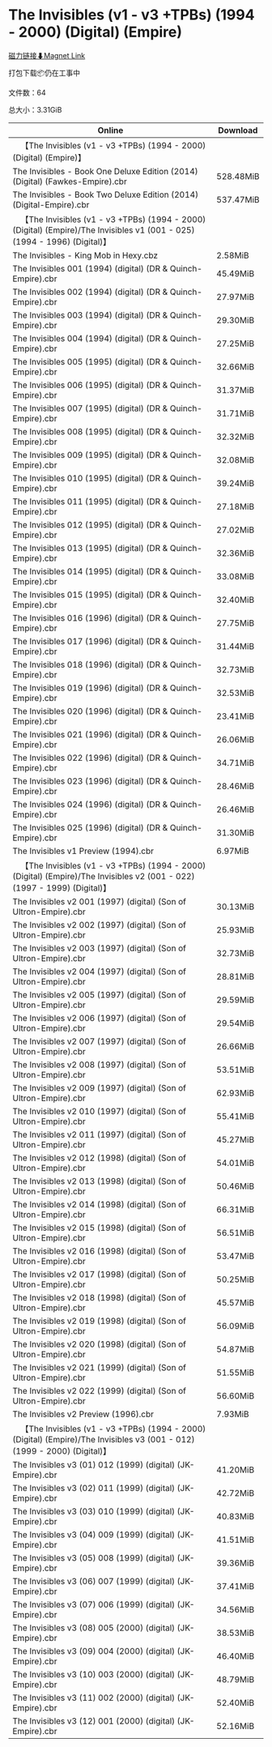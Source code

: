 # The Invisibles (v1 - v3 +TPBs) (1994 - 2000) (Digital) (Empire)

[磁力链接⬇Magnet Link](magnet:?xt=urn:btih:f3168a238c60fc9aa3ef00875fafd617e3bab8a4&dn=The%20Invisibles%20%28v1%20-%20v3%20%2BTPBs%29%20%281994%20-%202000%29%20%28Digital%29%20%28Empire%29)

打包下载📦仍在工事中

文件数：64

总大小：3.31GiB

Online | Download
--- | ---
&emsp;【The Invisibles (v1 - v3 +TPBs) (1994 - 2000) (Digital) (Empire)】 | 
The Invisibles - Book One Deluxe Edition (2014) (Digital) (Fawkes-Empire).cbr | 528.48MiB
The Invisibles - Book Two Deluxe Edition (2014) (Digital-Empire).cbr | 537.47MiB
&emsp;【The Invisibles (v1 - v3 +TPBs) (1994 - 2000) (Digital) (Empire)/The Invisibles v1 (001 - 025) (1994 - 1996) (Digital)】 | 
The Invisibles - King Mob in Hexy.cbz | 2.58MiB
The Invisibles 001 (1994) (digital) (DR & Quinch-Empire).cbr | 45.49MiB
The Invisibles 002 (1994) (digital) (DR & Quinch-Empire).cbr | 27.97MiB
The Invisibles 003 (1994) (digital) (DR & Quinch-Empire).cbr | 29.30MiB
The Invisibles 004 (1994) (digital) (DR & Quinch-Empire).cbr | 27.25MiB
The Invisibles 005 (1995) (digital) (DR & Quinch-Empire).cbr | 32.66MiB
The Invisibles 006 (1995) (digital) (DR & Quinch-Empire).cbr | 31.37MiB
The Invisibles 007 (1995) (digital) (DR & Quinch-Empire).cbr | 31.71MiB
The Invisibles 008 (1995) (digital) (DR & Quinch-Empire).cbr | 32.32MiB
The Invisibles 009 (1995) (digital) (DR & Quinch-Empire).cbr | 32.08MiB
The Invisibles 010 (1995) (digital) (DR & Quinch-Empire).cbr | 39.24MiB
The Invisibles 011 (1995) (digital) (DR & Quinch-Empire).cbr | 27.18MiB
The Invisibles 012 (1995) (digital) (DR & Quinch-Empire).cbr | 27.02MiB
The Invisibles 013 (1995) (digital) (DR & Quinch-Empire).cbr | 32.36MiB
The Invisibles 014 (1995) (digital) (DR & Quinch-Empire).cbr | 33.08MiB
The Invisibles 015 (1995) (digital) (DR & Quinch-Empire).cbr | 32.40MiB
The Invisibles 016 (1996) (digital) (DR & Quinch-Empire).cbr | 27.75MiB
The Invisibles 017 (1996) (digital) (DR & Quinch-Empire).cbr | 31.44MiB
The Invisibles 018 (1996) (digital) (DR & Quinch-Empire).cbr | 32.73MiB
The Invisibles 019 (1996) (digital) (DR & Quinch-Empire).cbr | 32.53MiB
The Invisibles 020 (1996) (digital) (DR & Quinch-Empire).cbr | 23.41MiB
The Invisibles 021 (1996) (digital) (DR & Quinch-Empire).cbr | 26.06MiB
The Invisibles 022 (1996) (digital) (DR & Quinch-Empire).cbr | 34.71MiB
The Invisibles 023 (1996) (digital) (DR & Quinch-Empire).cbr | 28.46MiB
The Invisibles 024 (1996) (digital) (DR & Quinch-Empire).cbr | 26.46MiB
The Invisibles 025 (1996) (digital) (DR & Quinch-Empire).cbr | 31.30MiB
The Invisibles v1 Preview (1994).cbr | 6.97MiB
&emsp;【The Invisibles (v1 - v3 +TPBs) (1994 - 2000) (Digital) (Empire)/The Invisibles v2 (001 - 022) (1997 - 1999) (Digital)】 | 
The Invisibles v2 001 (1997) (digital) (Son of Ultron-Empire).cbr | 30.13MiB
The Invisibles v2 002 (1997) (digital) (Son of Ultron-Empire).cbr | 25.93MiB
The Invisibles v2 003 (1997) (digital) (Son of Ultron-Empire).cbr | 32.73MiB
The Invisibles v2 004 (1997) (digital) (Son of Ultron-Empire).cbr | 28.81MiB
The Invisibles v2 005 (1997) (digital) (Son of Ultron-Empire).cbr | 29.59MiB
The Invisibles v2 006 (1997) (digital) (Son of Ultron-Empire).cbr | 29.54MiB
The Invisibles v2 007 (1997) (digital) (Son of Ultron-Empire).cbr | 26.66MiB
The Invisibles v2 008 (1997) (digital) (Son of Ultron-Empire).cbr | 53.51MiB
The Invisibles v2 009 (1997) (digital) (Son of Ultron-Empire).cbr | 62.93MiB
The Invisibles v2 010 (1997) (digital) (Son of Ultron-Empire).cbr | 55.41MiB
The Invisibles v2 011 (1997) (digital) (Son of Ultron-Empire).cbr | 45.27MiB
The Invisibles v2 012 (1998) (digital) (Son of Ultron-Empire).cbr | 54.01MiB
The Invisibles v2 013 (1998) (digital) (Son of Ultron-Empire).cbr | 50.46MiB
The Invisibles v2 014 (1998) (digital) (Son of Ultron-Empire).cbr | 66.31MiB
The Invisibles v2 015 (1998) (digital) (Son of Ultron-Empire).cbr | 56.51MiB
The Invisibles v2 016 (1998) (digital) (Son of Ultron-Empire).cbr | 53.47MiB
The Invisibles v2 017 (1998) (digital) (Son of Ultron-Empire).cbr | 50.25MiB
The Invisibles v2 018 (1998) (digital) (Son of Ultron-Empire).cbr | 45.57MiB
The Invisibles v2 019 (1998) (digital) (Son of Ultron-Empire).cbr | 56.09MiB
The Invisibles v2 020 (1998) (digital) (Son of Ultron-Empire).cbr | 54.87MiB
The Invisibles v2 021 (1999) (digital) (Son of Ultron-Empire).cbr | 51.55MiB
The Invisibles v2 022 (1999) (digital) (Son of Ultron-Empire).cbr | 56.60MiB
The Invisibles v2 Preview (1996).cbr | 7.93MiB
&emsp;【The Invisibles (v1 - v3 +TPBs) (1994 - 2000) (Digital) (Empire)/The Invisibles v3 (001 - 012) (1999 - 2000) (Digital)】 | 
The Invisibles v3 (01) 012 (1999) (digital) (JK-Empire).cbr | 41.20MiB
The Invisibles v3 (02) 011 (1999) (digital) (JK-Empire).cbr | 42.72MiB
The Invisibles v3 (03) 010 (1999) (digital) (JK-Empire).cbr | 40.83MiB
The Invisibles v3 (04) 009 (1999) (digital) (JK-Empire).cbr | 41.51MiB
The Invisibles v3 (05) 008 (1999) (digital) (JK-Empire).cbr | 39.36MiB
The Invisibles v3 (06) 007 (1999) (digital) (JK-Empire).cbr | 37.41MiB
The Invisibles v3 (07) 006 (1999) (digital) (JK-Empire).cbr | 34.56MiB
The Invisibles v3 (08) 005 (2000) (digital) (JK-Empire).cbr | 38.53MiB
The Invisibles v3 (09) 004 (2000) (digital) (JK-Empire).cbr | 46.40MiB
The Invisibles v3 (10) 003 (2000) (digital) (JK-Empire).cbr | 48.79MiB
The Invisibles v3 (11) 002 (2000) (digital) (JK-Empire).cbr | 52.40MiB
The Invisibles v3 (12) 001 (2000) (digital) (JK-Empire).cbr | 52.16MiB
